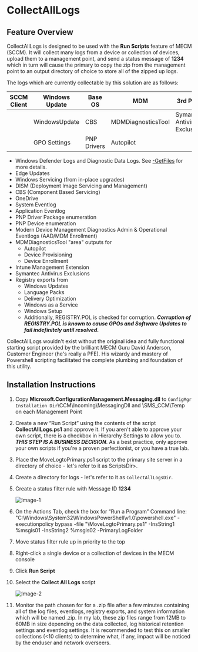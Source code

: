 # CollectAllLogs

## Feature Overview
CollectAllLogs is designed to be used with the **Run Scripts** feature of MECM (SCCM). It will collect many logs from a device or collection of devices, upload them to
a management point, and send a status message of **1234** which in turn will cause the primary to copy the zip from the management point to an output directory of choice to store all of the zipped up logs.

The logs which are currently collectable by this solution are as follows:

| SCCM Client | Windows Update | Base OS | MDM | 3rd Party |
|-------------|----------------|---------|-----|-----------|
|             |WindowsUpdate   |CBS | MDMDiagnosticsTool | Symantec Antivirus Exclusions |
| |GPO Settings |PNP Drivers | Autopilot | |

- Windows Defender Logs and Diagnostic Data Logs.  See [-GetFiles](https://docs.microsoft.com/en-us/windows/security/threat-protection/microsoft-defender-antivirus/collect-diagnostic-data) for more details.
- Edge Updates
- Windows Servicing (from in-place upgrades)
- DISM (Deployment Image Servicing and Management)
- CBS (Component Based Servicing)
- OneDrive
- System Eventlog
- Application Eventlog
- PNP Driver Package enumeration
- PNP Device enumeration
- Modern Device Management Diagnostics Admin & Operational Eventlogs (AAD/MDM Enrollment)
- MDMDiagnosticsTool "area" outputs for
  - Autopilot
  - Device Provisioning
  - Device Enrollment
- Intune Management Extension
- Symantec Antivirus Exclusions
- Registry exports from
  - Windows Updates
  - Language Packs
  - Delivery Optimization
  - Windows as a Service
  - Windows Setup
  - Additionally, REGISTRY.POL is checked for corruption.  ***Corruption of REGISTRY.POL is known to cause GPOs and Software Updates to fail indefinitely until resolved.***

CollectAllLogs wouldn't exist without the original idea and fully functional starting script provided by the brilliant MECM Guru David Anderson, Customer Engineer (he's really a PFE).  His wizardy and mastery of Powershell scripting facilitated the complete plumbing and foundation of this utility.

## Installation Instructions
1. Copy **Microsoft.ConfigurationManagement.Messaging.dll** to `ConfigMgr Installation Dir`\CCM\Incoming\MessagingDll and \SMS_CCM\Temp on each Management Point
2. Create a new “Run Script” using the contents of the script **CollectAllLogs.ps1** and approve it. If you aren't able to approve your own script, there is a checkbox in Hierarchy Settings to allow you to. ***THIS STEP IS A BUSINESS DECISION***. As a best practice, only approve your own scripts if you're a proven perfectionist, or you have a true lab.
3. Place the MoveLogtoPrimary.ps1 script to the primary site server in a directory of choice - let's refer to it as ScriptsDir>.
4. Create a directory for logs - let's refer to it as `CollectAllLogsDir`.
5. Create a status filter rule with Message ID **1234**

   ![Image-1](https://rimcoblob.blob.core.windows.net/blogimg/CollectAllLogs/img1.png "Image-1")

6. On the Actions Tab, check the box for “Run a Program”
   Command line:
   "C:\Windows\System32\WindowsPowerShell\v1.0\powershell.exe" -executionpolicy bypass -file "<ScriptsDir>\MoveLogtoPrimary.ps1" -InsString1 %msgis01 -InsString2 %msgis02 -PrimaryLogFolder <CollectAllLogsDir>
7. Move status filter rule up in priority to the top
8. Right-click a single device or a collection of devices in the MECM console
9. Click **Run Script**
10. Select the **Collect All Logs** script

    ![Image-2](https://rimcoblob.blob.core.windows.net/blogimg/CollectAllLogs/img2.png "Image-2")

11. Monitor the path chosen for <CollectAllLogsDir> for a .zip file after a few minutes containing all of the log files, eventlogs, registry exports, and system information which will be named <ComputerNameMM-DD-YYYY>.zip.  In my lab, these zip files range from 12MB to 60MB in size depending on the data collected, log historical retention settings and eventlog settings.  It is recommended to test this on smaller collections (<10 clients) to determine what, if any, impact will be noticed by the enduser and network overseers.

